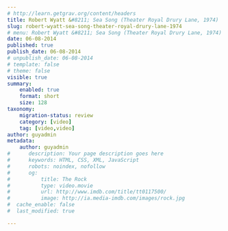 ```yaml
---
# http://learn.getgrav.org/content/headers
title: Robert Wyatt &#8211; Sea Song (Theater Royal Drury Lane, 1974)
slug: robert-wyatt-sea-song-theater-royal-drury-lane-1974
# menu: Robert Wyatt &#8211; Sea Song (Theater Royal Drury Lane, 1974)
date: 06-08-2014
published: true
publish_date: 06-08-2014
# unpublish_date: 06-08-2014
# template: false
# theme: false
visible: true
summary:
    enabled: true
    format: short
    size: 128
taxonomy:
    migration-status: review
    category: [video]
    tag: [video,video]
author: guyadmin
metadata:
    author: guyadmin
#      description: Your page description goes here
#      keywords: HTML, CSS, XML, JavaScript
#      robots: noindex, nofollow
#      og:
#          title: The Rock
#          type: video.movie
#          url: http://www.imdb.com/title/tt0117500/
#          image: http://ia.media-imdb.com/images/rock.jpg
#  cache_enable: false
#  last_modified: true

---
```



